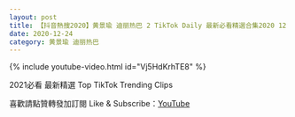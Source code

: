 ```yaml
---
layout: post
title: 【抖音熱搜2020】黄景瑜 迪丽热巴 2 TikTok Daily 最新必看精選合集2020 12 24
date: 2020-12-24
category: 黄景瑜 迪丽热巴
---
```


{% include youtube-video.html id="Vj5HdKrhTE8" %}

2021必看 最新精選 Top TikTok Trending Clips

喜歡請點贊轉發加訂閱 Like & Subscribe：[YouTube](https://www.youtube.com/channel/UCAoR7VcanIPd04uEq_GIylA/videos)

